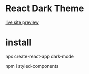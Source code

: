 # React Dark Theme 
[live site preview](https://laughing-heyrovsky-4f000d.netlify.app/)

# install 
npx create-react-app dark-mode

npm i styled-components
